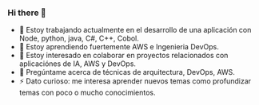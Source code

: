 ### Hi there 👋

- 🔭 Estoy trabajando actualmente en el desarrollo de una aplicación con Node, python, java, C#, C++, Cobol.
- 🌱 Estoy aprendiendo fuertemente AWS e Ingenieria DevOps.
- 👯 Estoy interesado en colaborar en proyectos relacionados con aplicaciónes de IA, AWS y DevOps.
- 💬 Pregúntame acerca de técnicas de arquitectura, DevOps, AWS.
- ⚡ Dato curioso: me interesa aprender nuevos temas como profundizar temas con poco o mucho conocimientos.
